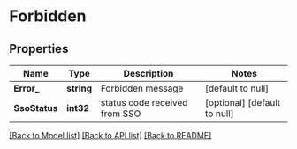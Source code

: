 # Forbidden

## Properties
Name | Type | Description | Notes
------------ | ------------- | ------------- | -------------
**Error_** | **string** | Forbidden message | [default to null]
**SsoStatus** | **int32** | status code received from SSO | [optional] [default to null]

[[Back to Model list]](../README.md#documentation-for-models) [[Back to API list]](../README.md#documentation-for-api-endpoints) [[Back to README]](../README.md)


